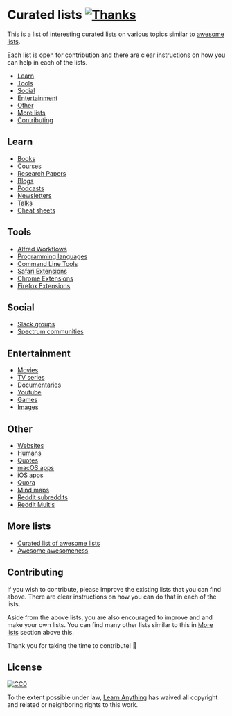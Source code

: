 # Curated lists [![Thanks](https://img.shields.io/badge/Say%20Thanks-💗-ff69b4.svg)](https://www.patreon.com/learnanything)
This is a list of interesting curated lists on various topics similar to [awesome lists](https://github.com/sindresorhus/awesome).

Each list is open for contribution and there are clear instructions on how you can help in each of the lists.

- [Learn](#learn)
- [Tools](#tools)
- [Social](#social)
- [Entertainment](#entertainment)
- [Other](#other)
- [More lists](#more-lists)
- [Contributing](#contributing)

## Learn
- [Books](https://github.com/learn-anything/books#interesting-books--)
- [Courses](https://github.com/learn-anything/courses#interesting-courses--)
- [Research Papers](https://github.com/learn-anything/research-papers#interesting-research-papers--)
- [Blogs](https://github.com/learn-anything/blogs#interesting-blogs--)
- [Podcasts](https://github.com/learn-anything/podcasts#interesting-podcasts--)
- [Newsletters](https://github.com/learn-anything/newsletters#interesting-newsletters--)
- [Talks](https://github.com/learn-anything/talks#interesting-talks--)
- [Cheat sheets](https://github.com/learn-anything/cheat-sheets#interesting-cheat-sheets--)

## Tools
- [Alfred Workflows](https://github.com/learn-anything/alfred-workflows#amazing-alfred-workflows--)
- [Programming languages](https://github.com/learn-anything/programming-languages#interesting-programming-languages--)
- [Command Line Tools](https://github.com/learn-anything/command-line-tools#interesting-command-line-utilities--)
- [Safari Extensions](https://github.com/learn-anything/safari-extensions#interesting-safari-extensions--)
- [Chrome Extensions](https://github.com/learn-anything/chrome-extensions#interesting-chrome-extensions--)
- [Firefox Extensions](https://github.com/learn-anything/firefox-extensions#interesting-firefox-extensions--)

## Social
- [Slack groups](https://github.com/learn-anything/slack-groups#interesting-slack-groups--)
- [Spectrum communities](https://github.com/learn-anything/spectrum#interesting-spectrum-communities--)

## Entertainment
- [Movies](https://github.com/learn-anything/movies#interesting-movies--)
- [TV series](https://github.com/learn-anything/tv-series#interesting-tv-series--)
- [Documentaries](https://github.com/learn-anything/documentaries#interesting-documentaries--)
- [Youtube](https://github.com/learn-anything/youtube#interesting-youtube-channels--)
- [Games](https://github.com/learn-anything/games#interesting-games--)
- [Images](https://github.com/learn-anything/images#interesting-image-albums--)

## Other
- [Websites](https://github.com/learn-anything/websites#interesting-websites--)
- [Humans](https://github.com/learn-anything/humans#interesting-humans--)
- [Quotes](https://github.com/learn-anything/quotes#interesting-quotes--)
- [macOS apps](https://github.com/learn-anything/macos-apps#interesting-macos-apps--)
- [iOS apps](https://github.com/learn-anything/ios-apps#interesting-ios-apps--)
- [Quora](https://github.com/learn-anything/quora#quora-communities---)
- [Mind maps](https://github.com/learn-anything/mindmaps#interesting-mind-maps--)
- [Reddit subreddits](https://github.com/learn-anything/reddit#interesting-reddit-subreddits--)
- [Reddit Multis](https://github.com/learn-anything/reddit-multi#interesting-reddit-multis--)

## More lists
- [Curated list of awesome lists](https://github.com/sindresorhus/awesome)
- [Awesome awesomeness](https://github.com/bayandin/awesome-awesomeness)

## Contributing
If you wish to contribute, please improve the existing lists that you can find above. There are clear instructions on how you can do that in each of the lists.

Aside from the above lists, you are also encouraged to improve and and make your own lists. You can find many other lists similar to this in [More lists](#more-lists) section above this.

Thank you for taking the time to contribute! 💜

## License
[![CC0](http://mirrors.creativecommons.org/presskit/buttons/88x31/svg/cc-zero.svg)](https://creativecommons.org/publicdomain/zero/1.0/)

To the extent possible under law, [Learn Anything](https://learn-anything.xyz) has waived all copyright and related or neighboring rights to this work.